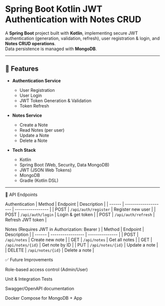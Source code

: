# Spring Boot Kotlin JWT Authentication with Notes CRUD

A **Spring Boot** project built with **Kotlin**, implementing secure JWT authentication (generation, validation, refresh), user registration & login, and **Notes CRUD operations**.  
Data persistence is managed with **MongoDB**.

---

## 🚀 Features

- **Authentication Service**
  - User Registration
  - User Login
  - JWT Token Generation & Validation
  - Token Refresh

- **Notes Service**
  - Create a Note
  - Read Notes (per user)
  - Update a Note
  - Delete a Note

- **Tech Stack**
  - Kotlin
  - Spring Boot (Web, Security, Data MongoDB)
  - JWT (JSON Web Tokens)
  - MongoDB
  - Gradle (Kotlin DSL)

---

🔑 API Endpoints

Authentication
| Method | Endpoint             | Description       |
| ------ | -------------------- | ----------------- |
| POST   | `/api/auth/register` | Register new user |
| POST   | `/api/auth/login`    | Login & get token |
| POST   | `/api/auth/refresh`  | Refresh JWT token |


Notes (Requires JWT in Authorization: Bearer <token>)
| Method | Endpoint          | Description     |
| ------ | ----------------- | --------------- |
| POST   | `/api/notes`      | Create new note |
| GET    | `/api/notes`      | Get all notes   |
| GET    | `/api/notes/{id}` | Get note by ID  |
| PUT    | `/api/notes/{id}` | Update a note   |
| DELETE | `/api/notes/{id}` | Delete a note   |


✅ Future Improvements

Role-based access control (Admin/User)

Unit & Integration Tests

Swagger/OpenAPI documentation

Docker Compose for MongoDB + App
